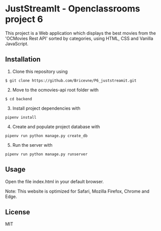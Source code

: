 # JustStreamIt - Openclassrooms project 6

This project is a Web application which displays the best movies from the 'OCMovies Rest API' sorted by categories, using HTML, CSS and Vanilla JavaScript.

## Installation

1. Clone this repository using 

`$ git clone https://github.com/Bricevne/P6_juststreamit.git`


2. Move to the ocmovies-api root folder with 

`$ cd backend`


3. Install project dependencies with 

`pipenv install` 


4. Create and populate project database with 

`pipenv run python manage.py create_db`


5. Run the server with 

`pipenv run python manage.py runserver`



## Usage

Open the file index.html in your default browser.

Note: This website is optimized for Safari, Mozilla Firefox, Chrome and Edge.

## License

MIT